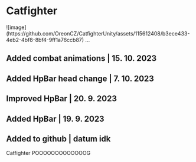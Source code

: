 <h1>Catfighter</h1>
![image](https://github.com/OreonCZ/CatfighterUnity/assets/115612408/b3ece433-4eb2-4bf8-8bf4-9ff1a76ccb87)
...
<br>

<h2>Added combat animations | 15. 10. 2023</h2>


<h2>Added HpBar head change | 7. 10. 2023</h2>
<h2>Improved HpBar | 20. 9. 2023</h2>
<h2>Added HpBar | 19. 9. 2023</h2>
<h2>Added to github | datum idk</h2>
Catfighter POOOOOOOOOOOOOG
